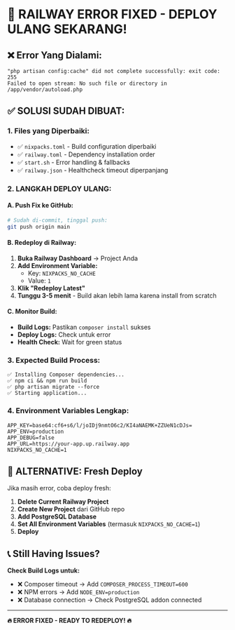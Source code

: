 # 🚨 RAILWAY ERROR FIXED - DEPLOY ULANG SEKARANG!

## ❌ Error Yang Dialami:

```
"php artisan config:cache" did not complete successfully: exit code: 255
Failed to open stream: No such file or directory in /app/vendor/autoload.php
```

## ✅ **SOLUSI SUDAH DIBUAT:**

### 1. **Files yang Diperbaiki:**

-   ✅ `nixpacks.toml` - Build configuration diperbaiki
-   ✅ `railway.toml` - Dependency installation order
-   ✅ `start.sh` - Error handling & fallbacks
-   ✅ `railway.json` - Healthcheck timeout diperpanjang

### 2. **LANGKAH DEPLOY ULANG:**

#### A. Push Fix ke GitHub:

```bash
# Sudah di-commit, tinggal push:
git push origin main
```

#### B. Redeploy di Railway:

1. **Buka Railway Dashboard** → Project Anda
2. **Add Environment Variable:**
    - Key: `NIXPACKS_NO_CACHE`
    - Value: `1`
3. **Klik "Redeploy Latest"**
4. **Tunggu 3-5 menit** - Build akan lebih lama karena install from scratch

#### C. Monitor Build:

-   **Build Logs:** Pastikan `composer install` sukses
-   **Deploy Logs:** Check untuk error
-   **Health Check:** Wait for green status

### 3. **Expected Build Process:**

```
✅ Installing Composer dependencies...
✅ npm ci && npm run build
✅ php artisan migrate --force
✅ Starting application...
```

### 4. **Environment Variables Lengkap:**

```
APP_KEY=base64:cf6+s6/l/joIDj9nmtO6c2/KI4aNAEMK+ZZUeN1cDJs=
APP_ENV=production
APP_DEBUG=false
APP_URL=https://your-app.up.railway.app
NIXPACKS_NO_CACHE=1
```

## 🎯 **ALTERNATIVE: Fresh Deploy**

Jika masih error, coba deploy fresh:

1. **Delete Current Railway Project**
2. **Create New Project** dari GitHub repo
3. **Add PostgreSQL Database**
4. **Set All Environment Variables** (termasuk `NIXPACKS_NO_CACHE=1`)
5. **Deploy**

## 📞 **Still Having Issues?**

**Check Build Logs untuk:**

-   ❌ Composer timeout → Add `COMPOSER_PROCESS_TIMEOUT=600`
-   ❌ NPM errors → Add `NODE_ENV=production`
-   ❌ Database connection → Check PostgreSQL addon connected

---

**🔥 ERROR FIXED - READY TO REDEPLOY! 🔥**
